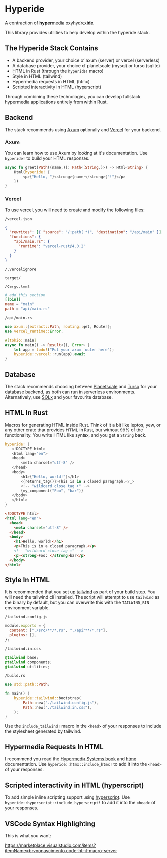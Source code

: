 # Hyperide

A contraction of [**hyper**media](https://hypermedia.systems/)
[oxyhydrox**ide**](<https://en.wikipedia.org/wiki/Iron(III)_oxide-hydroxide>).

This library provides utilities to help develop within the hyperide stack.

## The Hyperide Stack Contains

- A backend provider, your choice of axum (server) or vercel (serverless)
- A database provider, your choice of planetscale (mysql) or turso (sqlite)
- HTML in Rust (through the `hyperide!` macro)
- Style in HTML (tailwind)
- Hypermedia requests in HTML (htmx)
- Scripted interactivity in HTML (hyperscript)

Through combining these technologies, you can develop fullstack hypermedia
applications entirely from within Rust.

## Backend

The stack recommends using [Axum](https://github.com/tokio-rs/axum) optionally
and [Vercel](https://github.com/vercel-community/rust) for your backend.

### Axum

You can learn how to use Axum by looking at it's documentation. Use `hyperide!`
to build your HTML responses.

```rust
async fn greet(Path((name,)): Path<(String,)>) -> Html<String> {
    Html(hyperide! {
        <p>{"Hello, "}<strong>{name}</strong>{"!"}</p>
    })
}
```

### Vercel

To use vercel, you will need to create and modify the following files:

`/vercel.json`

```json
{
  "rewrites": [{ "source": "/:path(.*)", "destination": "/api/main" }],
  "functions": {
    "api/main.rs": {
      "runtime": "vercel-rust@4.0.2"
    }
  }
}
```

`/.vercelignore`

```
target/
```

`/Cargo.toml`

```toml
# add this section
[[bin]]
name = "main"
path = "api/main.rs"
```

`/api/main.rs`

```rust
use axum::{extract::Path, routing::get, Router};
use vercel_runtime::Error;

#[tokio::main]
async fn main() -> Result<(), Error> {
    let app = todo!("Put your axum router here");
    hyperide::vercel::run(app).await
}
```

## Database

The stack recommends choosing between [Planetscale](https://planetscale.com/)
and [Turso](https://turso.tech/) for your database backend, as both can run in
serverless environments. Alternatively, use
[SQLx](https://github.com/launchbadge/sqlx) and your favourite database.

## HTML In Rust

Macros for generating HTML inside Rust. Think of it a bit like leptos, yew, or
any other crate that provides HTML in Rust, but without 99% of the
functionality. You write HTML like syntax, and you get a `String` back.

```rust
hyperide! {
   <!DOCTYPE html>
   <html lang="en">
   <head>
       <meta charset="utf-8" />
   </head>
   <body>
       <h1>{"Hello, world!"}</h1>
       <{returns_tag()}>This is in a closed paragraph.</_>
       <!-- "wildcard close tag ⬆️" -->
       {my_component("Foo", "bar")}
   </body>
   </html>
}
```

```html
<!DOCTYPE html>
<html lang="en">
  <head>
    <meta charset="utf-8" />
  </head>
  <body>
    <h1>Hello, world!</h1>
    <p>This is in a closed paragraph.</p>
    <!-- "wildcard close tag ⬆️" -->
    <p><strong>Foo: </strong>bar</p>
  </body>
</html>
```

## Style In HTML

It is recommended that you set up [tailwind](https://tailwindcss.com/) as part
of your build step. You will need the tailwind cli installed. The script will
attempt to use `tailwind` as the binary by default, but you can overwrite this
with the `TAILWIND_BIN` environment variable.

`/tailwind.config.js`

```js
module.exports = {
  content: ["./src/**/*.rs", "./api/**/*.rs"],
  plugins: [],
};
```

`/tailwind.in.css`

```css
@tailwind base;
@tailwind components;
@tailwind utilities;
```

`/build.rs`

```rs
use std::path::Path;

fn main() {
    hyperide::tailwind::bootstrap(
        Path::new("./tailwind.config.js"),
        Path::new("./tailwind.in.css"),
    );
}
```

Use the `include_tailwind!` macro in the `<head>` of your responses to include
the stylesheet generated by tailwind.

## Hypermedia Requests In HTML

I recommend you read the [Hypermedia Systems book](https://hypermedia.systems/)
and [htmx](https://htmx.org/) documentation. Use `hyperide::htmx::include_htmx!`
to add it into the `<head>` of your responses.

## Scripted interactivity in HTML (hyperscript)

To add simple inline scripting support using
[hyperscript](https://hyperscript.org/). Use
`hyperide::hyperscript::include_hyperscript!` to add it into the `<head>` of
your responses.

## VSCode Syntax Highlighting

This is what you want:

https://marketplace.visualstudio.com/items?itemName=brvnonascimento.code-html-macro-server
